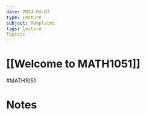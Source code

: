 ```yaml
---
date: 2024-03-07
type: Lecture
subject: Templates
tags: lecture
Topic:: 
---
```

# [[Welcome to MATH1051]]
#MATH1051
# Notes


